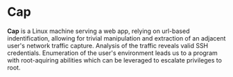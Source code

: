 # Cap
**Cap** is a Linux machine serving a web app, relying on url-based indentification, allowing for trivial manipulation and extraction of an adjacent user's network traffic capture. Analysis of the traffic reveals valid SSH credentials. Enumeration of the user's environment leads us to a program with root-aquiring abilities which can be leveraged to escalate privileges to root.
